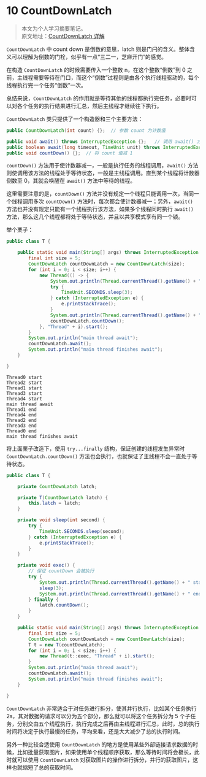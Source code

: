 # 10 CountDownLatch

> 本文为个人学习摘要笔记。  
> 原文地址：[CountDownLatch 详解](https://www.jianshu.com/p/128476015902)

`CountDownLatch` 中 count down 是倒数的意思，latch 则是门闩的含义。整体含义可以理解为倒数的门栓，似乎有一点“三二一，芝麻开门”的感觉。

在构造 `CountDownLatch` 的时候需要传入一个整数 n，在这个整数“倒数”到 0 之前，主线程需要等待在门口，而这个“倒数”过程则是由各个执行线程驱动的，每个线程执行完一个任务“倒数”一次。

总结来说，`CountDownLatch` 的作用就是等待其他的线程都执行完任务，必要时可以对各个任务的执行结果进行汇总，然后主线程才继续往下执行。

`CountDownLatch` 类只提供了一个构造器和三个主要方法：

```java
public CountDownLatch(int count) {};  // 参数 count 为计数值

public void await() throws InterruptedException {};   // 调用 await() 方法的线程会被挂起，它会等待直到 count 值为 0 才继续执行
public boolean await(long timeout, TimeUnit unit) throws InterruptedException {};  // 和 await() 类似，只不过等待一定的时间后 count 值还没变为 0 的话就会继续执行
public void countDown() {};  // 将 count 值减 1
```

`countDown()` 方法用于使计数器减一，一般是执行任务的线程调用，`await()` 方法则使调用该方法的线程处于等待状态，一般是主线程调用。直到某个线程将计数器倒数至 0，其就会唤醒在 `await()` 方法中等待的线程。

这里需要注意的是，`countDown()` 方法并没有规定一个线程只能调用一次，当同一个线程调用多次 `countDown()` 方法时，每次都会使计数器减一；另外，`await()` 方法也并没有规定只能有一个线程执行该方法，如果多个线程同时执行 `await()` 方法，那么这几个线程都将处于等待状态，并且以共享模式享有同一个锁。

举个栗子：

```java
public class T {

    public static void main(String[] args) throws InterruptedException {
        final int size = 5;
        CountDownLatch countDownLatch = new CountDownLatch(size);
        for (int i = 0; i < size; i++) {
            new Thread(() -> {
                System.out.println(Thread.currentThread().getName() + " start");
                try {
                    TimeUnit.SECONDS.sleep(3);
                } catch (InterruptedException e) {
                    e.printStackTrace();
                }
                System.out.println(Thread.currentThread().getName() + " end");
                countDownLatch.countDown();
            }, "Thread" + i).start();
        }
        System.out.println("main thread await");
        countDownLatch.await();
        System.out.println("main thread finishes await");
    }

}
```

```text
Thread0 start
Thread2 start
Thread1 start
Thread3 start
Thread4 start
main thread await
Thread1 end
Thread4 end
Thread2 end
Thread3 end
Thread0 end
main thread finishes await
```

将上面栗子改造下，使用 `try...finally` 结构，保证创建的线程发生异常时 `CountDownLatch.countDown()` 方法也会执行，也就保证了主线程不会一直处于等待状态。

```java
public class T {

    private CountDownLatch latch;

    private T(CountDownLatch latch) {
        this.latch = latch;
    }

    private void sleep(int second) {
        try {
            TimeUnit.SECONDS.sleep(second);
        } catch (InterruptedException e) {
            e.printStackTrace();
        }
    }

    private void exec() {
        // 保证 countDown 会被执行
        try {
            System.out.println(Thread.currentThread().getName() + " start");
            sleep(3);
            System.out.println(Thread.currentThread().getName() + " end");
        } finally {
            latch.countDown();
        }
    }

    public static void main(String[] args) throws InterruptedException {
        final int size = 5;
        CountDownLatch countDownLatch = new CountDownLatch(size);
        T t = new T(countDownLatch);
        for (int i = 0; i < size; i++) {
            new Thread(t::exec, "Thread" + i).start();
        }
        System.out.println("main thread await");
        countDownLatch.await();
        System.out.println("main thread finishes await");
    }

}
```

`CountDownLatch` 非常适合于对任务进行拆分，使其并行执行，比如某个任务执行 2s，其对数据的请求可以分为五个部分，那么就可以将这个任务拆分为 5 个子任务，分别交由五个线程执行，执行完成之后再由主线程进行汇总，此时，总的执行时间将决定于执行最慢的任务，平均来看，还是大大减少了总的执行时间。

另外一种比较合适使用 `CountDownLatch` 的地方是使用某些外部链接请求数据的时候，比如批量获取图片，如果使用单个线程顺序获取，那么等待时间将会极长，此时就可以使用 `CountDownLatch` 对获取图片的操作进行拆分，并行的获取图片，这样也就缩短了总的获取时间。

